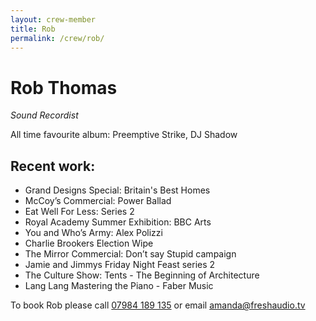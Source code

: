 ```yaml
---
layout: crew-member
title: Rob
permalink: /crew/rob/
---
```


# Rob Thomas
_Sound Recordist_

All time favourite album: Preemptive Strike, DJ Shadow

## Recent work:
+ Grand Designs Special: Britain's Best Homes
+ McCoy’s Commercial: Power Ballad
+ Eat Well For Less: Series 2
+ Royal Academy Summer Exhibition: BBC Arts
+ You and Who’s Army: Alex Polizzi
+ Charlie Brookers Election Wipe
+ The Mirror Commercial: Don’t say Stupid campaign
+ Jamie and Jimmys Friday Night Feast series 2
+ The Culture Show: Tents - The Beginning of Architecture
+ Lang Lang Mastering the Piano - Faber Music

To book Rob please call [07984 189 135](tel:+447984189135) or email [amanda@freshaudio.tv](mailto:amanda@freshaudio.tv)